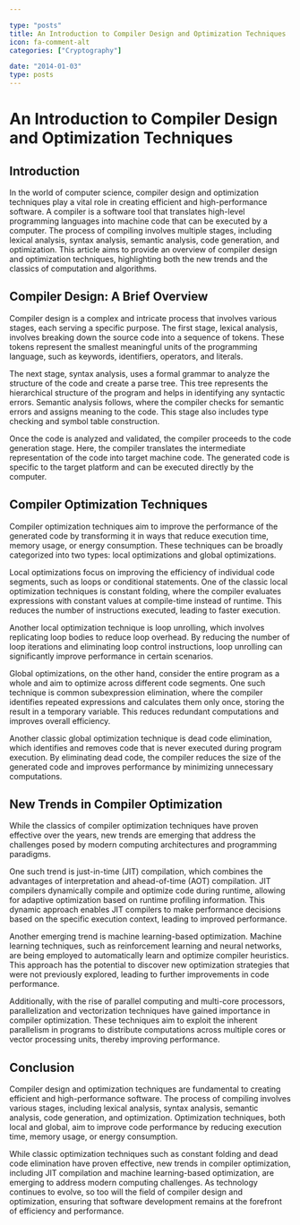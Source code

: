 ```yaml
---

type: "posts"
title: An Introduction to Compiler Design and Optimization Techniques
icon: fa-comment-alt
categories: ["Cryptography"]

date: "2014-01-03"
type: posts
---
```





# An Introduction to Compiler Design and Optimization Techniques

## Introduction

In the world of computer science, compiler design and optimization techniques play a vital role in creating efficient and high-performance software. A compiler is a software tool that translates high-level programming languages into machine code that can be executed by a computer. The process of compiling involves multiple stages, including lexical analysis, syntax analysis, semantic analysis, code generation, and optimization. This article aims to provide an overview of compiler design and optimization techniques, highlighting both the new trends and the classics of computation and algorithms.

## Compiler Design: A Brief Overview

Compiler design is a complex and intricate process that involves various stages, each serving a specific purpose. The first stage, lexical analysis, involves breaking down the source code into a sequence of tokens. These tokens represent the smallest meaningful units of the programming language, such as keywords, identifiers, operators, and literals.

The next stage, syntax analysis, uses a formal grammar to analyze the structure of the code and create a parse tree. This tree represents the hierarchical structure of the program and helps in identifying any syntactic errors. Semantic analysis follows, where the compiler checks for semantic errors and assigns meaning to the code. This stage also includes type checking and symbol table construction.

Once the code is analyzed and validated, the compiler proceeds to the code generation stage. Here, the compiler translates the intermediate representation of the code into target machine code. The generated code is specific to the target platform and can be executed directly by the computer.

## Compiler Optimization Techniques

Compiler optimization techniques aim to improve the performance of the generated code by transforming it in ways that reduce execution time, memory usage, or energy consumption. These techniques can be broadly categorized into two types: local optimizations and global optimizations.

Local optimizations focus on improving the efficiency of individual code segments, such as loops or conditional statements. One of the classic local optimization techniques is constant folding, where the compiler evaluates expressions with constant values at compile-time instead of runtime. This reduces the number of instructions executed, leading to faster execution.

Another local optimization technique is loop unrolling, which involves replicating loop bodies to reduce loop overhead. By reducing the number of loop iterations and eliminating loop control instructions, loop unrolling can significantly improve performance in certain scenarios.

Global optimizations, on the other hand, consider the entire program as a whole and aim to optimize across different code segments. One such technique is common subexpression elimination, where the compiler identifies repeated expressions and calculates them only once, storing the result in a temporary variable. This reduces redundant computations and improves overall efficiency.

Another classic global optimization technique is dead code elimination, which identifies and removes code that is never executed during program execution. By eliminating dead code, the compiler reduces the size of the generated code and improves performance by minimizing unnecessary computations.

## New Trends in Compiler Optimization

While the classics of compiler optimization techniques have proven effective over the years, new trends are emerging that address the challenges posed by modern computing architectures and programming paradigms.

One such trend is just-in-time (JIT) compilation, which combines the advantages of interpretation and ahead-of-time (AOT) compilation. JIT compilers dynamically compile and optimize code during runtime, allowing for adaptive optimization based on runtime profiling information. This dynamic approach enables JIT compilers to make performance decisions based on the specific execution context, leading to improved performance.

Another emerging trend is machine learning-based optimization. Machine learning techniques, such as reinforcement learning and neural networks, are being employed to automatically learn and optimize compiler heuristics. This approach has the potential to discover new optimization strategies that were not previously explored, leading to further improvements in code performance.

Additionally, with the rise of parallel computing and multi-core processors, parallelization and vectorization techniques have gained importance in compiler optimization. These techniques aim to exploit the inherent parallelism in programs to distribute computations across multiple cores or vector processing units, thereby improving performance.

## Conclusion

Compiler design and optimization techniques are fundamental to creating efficient and high-performance software. The process of compiling involves various stages, including lexical analysis, syntax analysis, semantic analysis, code generation, and optimization. Optimization techniques, both local and global, aim to improve code performance by reducing execution time, memory usage, or energy consumption.

While classic optimization techniques such as constant folding and dead code elimination have proven effective, new trends in compiler optimization, including JIT compilation and machine learning-based optimization, are emerging to address modern computing challenges. As technology continues to evolve, so too will the field of compiler design and optimization, ensuring that software development remains at the forefront of efficiency and performance.